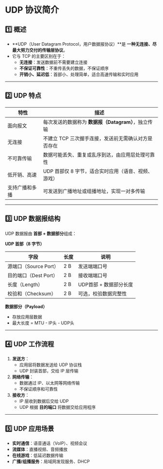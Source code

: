# UDP 协议简介

## 1️⃣ 概述

- **UDP（User Datagram Protocol，用户数据报协议）**是 **一种无连接、尽最大努力交付的传输层协议**。
- 它与 TCP 的主要区别在于：
  - **无连接**：发送数据前不需要建立连接
  - **不保证可靠性**：不重传丢失的数据，不保证顺序
  - **开销小、延迟低**：首部小、处理简单，适合高速传输和实时应用

------

## 2️⃣ UDP 特点

| 特性           | 描述                                                |
| -------------- | --------------------------------------------------- |
| 面向报文       | 每次发送的数据称为 **数据报（Datagram）**，独立传输 |
| 无连接         | 不建立 TCP 三次握手连接，发送前无需确认对方是否存在 |
| 不可靠传输     | 数据可能丢失、重复或乱序到达，由应用层处理可靠性    |
| 低开销、高速   | UDP 首部仅 8 字节，适合实时应用（语音、视频、游戏） |
| 支持广播和多播 | 可发送到广播地址或组播地址，实现一对多传输          |

------

## 3️⃣ UDP 数据报结构

UDP 数据报由 **首部 + 数据部分**组成：

**UDP 首部（8 字节）**

| 字段                  | 长度 | 说明                   |
| --------------------- | ---- | ---------------------- |
| 源端口（Source Port） | 2 B  | 发送端端口号           |
| 目的端口（Dest Port） | 2 B  | 接收端端口号           |
| 长度（Length）        | 2 B  | UDP首部 + 数据部分长度 |
| 校验和（Checksum）    | 2 B  | 可选，校验数据完整性   |

**数据部分（Payload）**

- 存放应用层数据
- 最大长度 = MTU - IP头 - UDP头

------

## 4️⃣ UDP 工作流程

1. **发送方**：
   - 应用层将数据发送给 UDP 协议栈
   - UDP 封装首部，交给 IP 层传输
2. **网络传输**：
   - 数据通过 IP、以太网等网络传输
   - 不保证顺序和可靠性
3. **接收方**：
   - IP 层收到数据后交给 UDP
   - UDP 根据 **目的端口** 将数据交给应用程序

------

## 5️⃣ UDP 应用场景

- **实时通信**：语音通话（VoIP）、视频会议
- **流媒体**：直播视频、音频播放
- **在线游戏**：低延迟数据传输
- **广播/组播服务**：局域网发现服务、DHCP